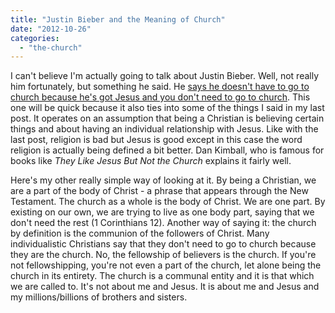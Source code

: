```yaml
---
title: "Justin Bieber and the Meaning of Church"
date: "2012-10-26"
categories: 
  - "the-church"
---
```


I can't believe I'm actually going to talk about Justin Bieber. Well, not really him fortunately, but something he said. He [says he doesn't have to go to church because he's got Jesus and you don't need to go to church](http://www.christianpost.com/news/justin-bieber-i-dont-have-to-go-to-church-66775/ "Christian Post - Justin Bieber: I Don't Have to Go to Church"). This one will be quick because it also ties into some of the things I said in my last post. It operates on an assumption that being a Christian is believing certain things and about having an individual relationship with Jesus. Like with the last post, religion is bad but Jesus is good except in this case the word religion is actually being defined a bit better. Dan Kimball, who is famous for books like _They Like Jesus But Not the Church_ explains it fairly well.

Here's my other really simple way of looking at it. By being a Christian, we are a part of the body of Christ - a phrase that appears through the New Testament. The church as a whole is the body of Christ. We are one part. By existing on our own, we are trying to live as one body part, saying that we don't need the rest (1 Corinthians 12). Another way of saying it: the church by definition is the communion of the followers of Christ. Many individualistic Christians say that they don't need to go to church because they are the church. No, the fellowship of believers is the church. If you're not fellowshipping, you're not even a part of the church, let alone being the church in its entirety. The church is a communal entity and it is that which we are called to. It's not about me and Jesus. It is about me and Jesus and my millions/billions of brothers and sisters.
